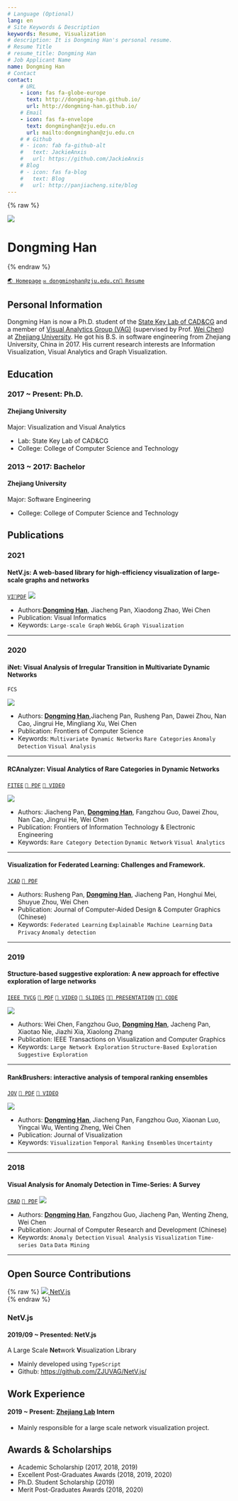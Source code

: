 ```yaml
---
# Language (Optional)
lang: en
# Site Keywords & Description
keywords: Resume, Visualization
# description: It is Dongming Han's personal resume.
# Resume Title
# resume_title: Dongming Han
# Job Applicant Name
name: Dongming Han
# Contact
contact:
    # URL
    - icon: fas fa-globe-europe
      text: http://dongming-han.github.io/
      url: http://dongming-han.github.io/
    # Email
    - icon: fas fa-envelope
      text: dongminghan@zju.edu.cn
      url: mailto:dongminghan@zju.edu.cn
    # # Github
    # - icon: fab fa-github-alt
    #   text: JackieAnxis
    #   url: https://github.com/JackieAnxis
    # Blog
    # - icon: fas fa-blog
    #   text: Blog
    #   url: http://panjiacheng.site/blog
---
```


{% raw %}

<grid>
<avatar>
<img src="./images/dongminghan.jpg"/>
</avatar>

<h1>Dongming Han</h1>
<!-- <center> -->
<!-- <a href='/'>English</a> | <a href='/zh-cn/'>简体中文</a> -->
<!-- </center> -->
<!-- <br> -->
</grid>
{% endraw %}

<div class="btns">

[`🌏 Homepage`](http://dongming-han.github.io/) [`✉️ dongminghan@zju.edu.cn`](mailto:dongminghan@zju.edu.cn)[`🔗 Resume`](./images/DongmingHan_resume.pdf)

 <!-- [`💻 Blog`](http://panjiacheng.site/blog) -->

</div>

## <i class="fas fa-flag"></i> Personal Information

Dongming Han is now a Ph.D. student of the [State Key Lab of CAD&CG](http://www.cad.zju.edu.cn/) and a member of [Visual Analytics Group (VAG)](https://zjuvag.org/) (supervised by Prof. [Wei Chen]([http://www.cad.zju.edu.cn/home/chenwei/)) at [Zhejiang University](http://www.zju.edu.cn/). He got his B.S. in software engineering from Zhejiang University, China in 2017. His current research interests are Information Visualization, Visual Analytics and Graph Visualization.

<!-- -   Personal Page: http://panjiacheng.site/ -->
<!-- -   Github: https://github.com/JackieAnxis -->
<!-- -   Visual Analytics Group of ZJU: https://zjuvag.org/ -->

## <i class="fas fa-user-graduate"></i> Education

### 2017 ~ Present: Ph.D.

#### Zhejiang University

Major: Visualization and Visual Analytics

-   Lab: State Key Lab of CAD&CG
-   College: College of Computer Science and Technology

<!-- ### 2017 ~ 2019: Master

#### Zhejiang University

Major: Visualization and Visual Analytics

-   Lab: State Key Lab of CAD&CG
-   College: College of Computer Science and Technology -->

### 2013 ~ 2017: Bachelor

#### Zhejiang University

Major: Software Engineering

-   College: College of Computer Science and Technology

<!-- Minor: Intensive Training Program of Innovation and Entrepreneurship

-   College: Chu Kochen Honors College -->

## <i class="fas fa-book"></i> Publications

### 2021

<a id='netv-paper'>

#### NetV.js: A web-based library for high-efficiency visualization of large-scale graphs and networks

</a>

[`VI`](https://www.sciencedirect.com/science/article/pii/S2468502X21000048)[`📄PDF`](https://www.sciencedirect.com/science/article/pii/S2468502X21000048/pdfft?md5=e26957f0ca1bde3d2ecb06f2fe857519&pid=1-s2.0-S2468502X21000048-main.pdf)
<fancybox>
<img src='./images/netv.jpg'>
</fancybox>

-   Authors:<u>**Dongming Han**</u>, Jiacheng Pan, Xiaodong Zhao, Wei Chen
-   Publication: Visual Informatics
-   Keywords: `Large-scale Graph` `WebGL` `Graph Visualization`

---

### 2020

<!-- #### Exemplar-based Layout Fine-tuning for Node-link Diagrams

<div class="btns">

`InfoVIS` [`📄 PDF`](http://www.cad.zju.edu.cn/home/vagblog/images/photo_bed/2020/8/19/7d531afa561ac4fa5febffe0cb95e38477f73241.pdf) [`🎥 VIDEO`](http://www.cad.zju.edu.cn/home/vagblog/images/photo_bed/2020/8/19/29b5e20e480a3e49d58e60aeac01a005ab8f0d32.mp4) [`📌 SUPPL.`](http://www.cad.zju.edu.cn/home/vagblog/images/photo_bed/2020/8/19/cca9e7fdb68b9cc8de1f7e808c57cfbb1877f3bf.pdf) [`🔗 ARXIV`](https://arxiv.org/abs/2008.00666)

</div>

<fancybox>
<img src='https://jackie-image.oss-cn-hangzhou.aliyuncs.com/20-09-15/Snipaste_2020-09-15_19-29-50.png'>
</fancybox>

- Authors: <u>**Jiacheng Pan**</u>, Wei Chen, Xiaodong Zhao, Shuyue Zhou, Wei Zeng, Minfeng Zhu, Jian Chen, Siwei Fu, Yingcai Wu
- Publication: IEEE InfoVIS
- Keywords: `Node-link Diagram` `Graph Layout` `Graph Visualization` `User Interactions`

--- -->

<a id='inet'>

#### iNet: Visual Analysis of Irregular Transition in Multivariate Dynamic Networks

</a>

<div class="btns">

`FCS`

</div>

<fancybox>
<img src='https://jackie-image.oss-cn-hangzhou.aliyuncs.com/20-09-15/Snipaste_2020-09-15_23-59-37.png'>
</fancybox>

-   Authors: <u>**Dongming Han**</u>,Jiacheng Pan, Rusheng Pan, Dawei Zhou, Nan Cao, Jingrui He, Mingliang Xu, Wei Chen
-   Publication: Frontiers of Computer Science
-   Keywords: `Multivariate Dynamic Networks` `Rare Categories` `Anomaly Detection` `Visual Analysis`

---

<a id='rcanalyzer'>

#### RCAnalyzer: Visual Analytics of Rare Categories in Dynamic Networks

</a>

<div class="btns">

[`FITEE`](http://www.jzus.zju.edu.cn/article.php?doi=10.1631/FITEE.1900310) [`📄 PDF`](http://www.cad.zju.edu.cn/home/vagblog/VAG_Work/RCAnalyzer-Visual%20Analytics%20of%20Rare%20Categories%20in%20Dynamic%20Networks.pdf) [`🎥 VIDEO`](http://www.cad.zju.edu.cn/home/vagblog/videos/RCAnalyzer-Visual%20Analytics%20of%20Rare%20Categories%20in%20Dynamic%20Networks.mp4)

</div>

<fancybox>
<img src='https://jackie-image.oss-cn-hangzhou.aliyuncs.com/20-09-15/Snipaste_2020-09-15_23-56-28.png'>
</fancybox>

-   Authors: Jiacheng Pan, <u>**Dongming Han**</u>, Fangzhou Guo, Dawei Zhou, Nan Cao, Jingrui He, Wei Chen
-   Publication: Frontiers of Information Technology & Electronic Engineering
-   Keywords: `Rare Category Detection` `Dynamic Network` `Visual Analytics`

---

#### Visualization for Federated Learning: Challenges and Framework.

[`JCAD`](http://www.jcad.cn/jcadcms/news/100000/2020/1c16369247014edeacfb7a338e401db2.shtml) [`📄 PDF`](http://www.jcad.cn/jcadcms/document/attach_manager!download.action?id=4ad554247177d170017196ed8f40000a)

-   Authors: Rusheng Pan, <u>**Dongming Han**</u>, Jiacheng Pan, Honghui Mei, Shuyue Zhou, Wei Chen
-   Publication: Journal of Computer-Aided Design & Computer Graphics (Chinese)
-   Keywords: `Federated Learning` `Explainable Machine Learning` `Data Privacy` `Anomaly detection`

---

### 2019

#### Structure-based suggestive exploration: A new approach for effective exploration of large networks

<div class="btns">

[`IEEE TVCG`](https://ieeexplore.ieee.org/abstract/document/8440813/) [`📄 PDF`](http://www.cad.zju.edu.cn/home/vagblog/VAG_Work/Structure-Based%20Suggestive%20Exploration.pdf) [`🎥 VIDEO`](http://www.cad.zju.edu.cn/home/vagblog/videos/Structure-Based%20Suggestive%20Exploration-A%20New%20Approach%20for%20Effective%20Exploration%20of%20Large%20Networks.mp4) [`📰 SLIDES`](http://www.cad.zju.edu.cn/home/vagblog/slides/201907/vis2018berlin.pdf) [`👨‍🏫 PRESENTATION`](https://vimeo.com/299856392) [`👨‍💻 CODE`](https://github.com/ZJUVAG/S3)

</div>

<fancybox>
<img src='https://jackie-image.oss-cn-hangzhou.aliyuncs.com/20-09-15/Snipaste_2020-09-16_00-32-59.png'>
</fancybox>

-   Authors: Wei Chen, Fangzhou Guo, <u>**Dongming Han**</u>, Jacheng Pan, Xiaotao Nie, Jiazhi Xia, Xiaolong Zhang
-   Publication: IEEE Transactions on Visualization and Computer Graphics
-   Keywords: `Large Network Exploration` `Structure-Based Exploration` `Suggestive Exploration`

---

#### RankBrushers: interactive analysis of temporal ranking ensembles

<div class="btns">

[`JOV`](https://link.springer.com/article/10.1007/s12650-019-00598-x) [`📄 PDF`](https://www.researchgate.net/profile/Dongming_Han/publication/336005458_RankBrushers_interactive_analysis_of_temporal_ranking_ensembles/links/5eba2dec92851cd50dab5b36/RankBrushers-interactive-analysis-of-temporal-ranking-ensembles.pdf) [`🎥 VIDEO`](https://jackie-files.oss-cn-hangzhou.aliyuncs.com/9999/ChinaVis_1185.mp4)

</div>

<fancybox>
<img src='https://jackie-image.oss-cn-hangzhou.aliyuncs.com/20-09-15/Snipaste_2020-09-16_00-45-04.png'>
</fancybox>

-   Authors: <u>**Dongming Han**</u>, Jiacheng Pan, Fangzhou Guo, Xiaonan Luo, Yingcai Wu, Wenting Zheng, Wei Chen
-   Publication: Journal of Visualization
-   Keywords: `Visualization` `Temporal Ranking Ensembles` `Uncertainty`

---

<!-- #### Visual Exploration of Topological Structure for Bitcoin Trading Network

[`JOS`](http://www.jos.org.cn/1000-9825/5780.htm) [`📄 PDF`](http://www.jos.org.cn/jos/ch/reader/create_pdf.aspx?file_no=5780&journal_id=jos)

-   Authors: Jiacheng Pan, <u>**Dongming Han**<\u>, Fangzhou Guo, Wenting Zheng, Jinhui Yu, Wei Chen
-   Publication: Journal of Software (Chinese)
-   Keywords: `Bitcoin Network` `Trading Pattern` `Topological Structure`

--- -->

### 2018

<a id="vaad">

#### Visual Analysis for Anomaly Detection in Time-Series: A Survey

</a>

[`CRAD`](http://crad.ict.ac.cn/EN/abstract/abstract3761.shtml) [`📄 PDF`](http://crad.ict.ac.cn/EN/article/downloadArticleFile.do?attachType=PDF&id=3761)
<fancybox>
<img src='./images/survey.jpg'>
</fancybox>

-   Authors: <u>**Dongming Han**</u>, Fangzhou Guo, Jiacheng Pan, Wenting Zheng, Wei Chen
-   Publication: Journal of Computer Research and Development (Chinese)
-   Keywords: `Anomaly Detection` `Visual Analysis` `Visualization` `Time-series Data` `Data Mining`

---

## <i class="fab fa-github"></i> Open Source Contributions

{% raw %}
<btns rounded>
<a href='https://github.com/ZJUVAG/NetV.js/'>
<img src='https://jackie-image.oss-cn-hangzhou.aliyuncs.com/20-09-15/NetV.png'>
NetV.js
</a>
</btns><br>
{% endraw %}

### NetV.js

#### 2019/09 ~ Presented: NetV.js

A Large Scale **Net**work **V**isualization Library

-   Mainly developed using `TypeScript`
-   Github: https://github.com/ZJUVAG/NetV.js/

## <i class="fas fa-user-tie"></i> Work Experience

#### 2019 ~ Present: [Zhejiang Lab](http://www.zhejianglab.com/) Intern

-   Mainly responsible for a large scale network visualization project.

## <i class="fas fa-award"></i> Awards & Scholarships

-   Academic Scholarship (2017, 2018, 2019)
-   Excellent Post-Graduates Awards (2018, 2019, 2020)
-   Ph.D. Student Scholarship (2019)
-   Merit Post-Graduates Awards (2018, 2020)

<!-- #### 2019


-   Freshmen Scholarship of Zhejiang University

#### 2018

-   Jiang Zhen Scholarship of Zhejiang University

#### 2017

-   Certificate of Excellence Engineer Training Program
-   Leadership and Service Star Awards
-   Jiang Zhen Scholarship of Zhejiang University

#### 2016

-   Zhejiang Daily & Alibaba New Media Scholarship
-   Second-Class Scholarship for Outstanding Merits of Zhejiang University
-   Silver Award of the Second China "Internet+" College Students Innovation and Entrepreneurship Competition
-   Gold Award of the Second China College Students' Entrepreneurship Competition

#### 2015

-   Third-Class Scholarship for Outstanding Merits of Zhejiang University -->
